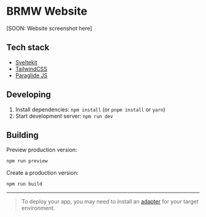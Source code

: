 # BRMW Website

[SOON: Website screenshot here]

## Tech stack

- [Sveltekit](https://kit.svelte.dev/)
- [TailwindCSS](https://tailwindcss.com/)
- [Paraglide JS](https://inlang.com/m/gerre34r/library-inlang-paraglideJs)

## Developing

1. Install dependencies: `npm install` (or `pnpm install` or `yarn`)
1. Start development server: `npm run dev`

## Building

Preview production version:

```bash
npm run preview
```
Create a production version:

```bash
npm run build
```

---

> To deploy your app, you may need to install an [adapter](https://kit.svelte.dev/docs/adapters) for your target environment.
